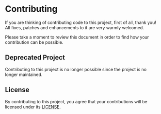 # Contributing

If you are thinking of contributing code to this project, first of all, thank
you! All fixes, patches and enhancements to it are very warmly welcomed.

Please take a moment to review this document in order to find how your
contribution can be possible.

## Deprecated Project

Contributing to this project is no longer possible since the project is no
longer maintained.

## License

By contributing to this project, you agree that your contributions will be licensed under its [LICENSE](LICENSE).
